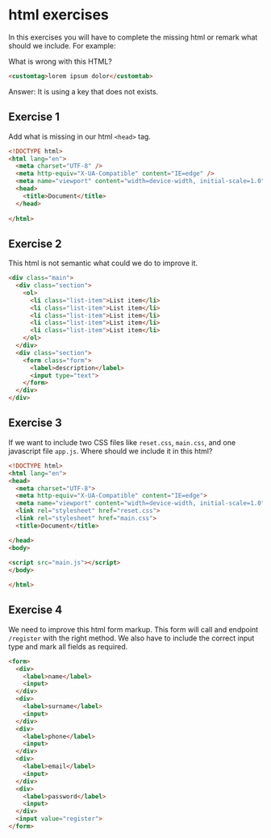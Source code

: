 # html exercises

In this exercises you will have to complete the missing html or remark what should we include. For example:

What is wrong with this HTML?

```html
<customtag>lorem ipsum dolor</customtab>
```

Answer: It is using a key that does not exists.

## Exercise 1

Add what is missing in our html `<head>` tag.

```html
<!DOCTYPE html>
<html lang="en">
  <meta charset="UTF-8" />
  <meta http-equiv="X-UA-Compatible" content="IE=edge" />
  <meta name="viewport" content="width=device-width, initial-scale=1.0" />
  <head>
    <title>Document</title>
  </head>
  
</html>
```

## Exercise 2

This html is not semantic what could we do to improve it.

```html
<div class="main">
  <div class="section">
    <ol>
      <li class="list-item">List item</li>
      <li class="list-item">List item</li>
      <li class="list-item">List item</li>
      <li class="list-item">List item</li>
      <li class="list-item">List item</li>
    </ol>
  </div>
  <div class="section">
    <form class="form">
      <label>description</label>
      <input type="text">
    </form>
  </div>
</div>
```

## Exercise 3

If we want to include two CSS files like `reset.css`, `main.css`, and one javascript file `app.js`. Where should we include it in this html?

```html
<!DOCTYPE html>
<html lang="en">
<head>
  <meta charset="UTF-8">
  <meta http-equiv="X-UA-Compatible" content="IE=edge">
  <meta name="viewport" content="width=device-width, initial-scale=1.0">
  <link rel="stylesheet" href="reset.css">
  <link rel="stylesheet" href="main.css">
  <title>Document</title>

</head>
<body>
  
<script src="main.js"></script>
</body>

</html>
```

## Exercise 4

We need to improve this html form markup. This form will call and endpoint `/register` with the right method. We also have to include the correct input type and mark all fields as required.

```html
<form>
  <div>
    <label>name</label>
    <input>
  </div>
  <div>
    <label>surname</label>
    <input>
  </div>
  <div>
    <label>phone</label>
    <input>
  </div>
  <div>
    <label>email</label>
    <input>
  </div>
  <div>
    <label>password</label>
    <input>
  </div>
  <input value="register">
</form>
```
